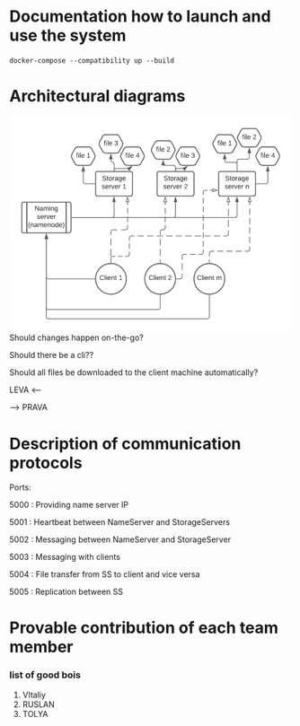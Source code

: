 # Documentation how to launch and use the system
```shell
docker-compose --compatibility up --build
```

# Architectural diagrams
![Architectual diagram](https://github.com/Leosimetti/DS-PROJECT-2/blob/main/ArchitectualDiagram.png?raw=true)
Should changes happen on-the-go?

Should there be a cli??

Should all files be downloaded to the client machine automatically?


LEVA <--

--> PRAVA

# Description of communication protocols
Ports:

5000 : Providing name server IP  

5001 : Heartbeat between NameServer and StorageServers  

5002 : Messaging between NameServer and StorageServer

5003 : Messaging with clients  

5004 : File transfer from SS to client and vice versa

5005 : Replication between SS
# Provable contribution of each team member
### list of good bois

1. VItaliy
2. RUSLAN
3. TOLYA
